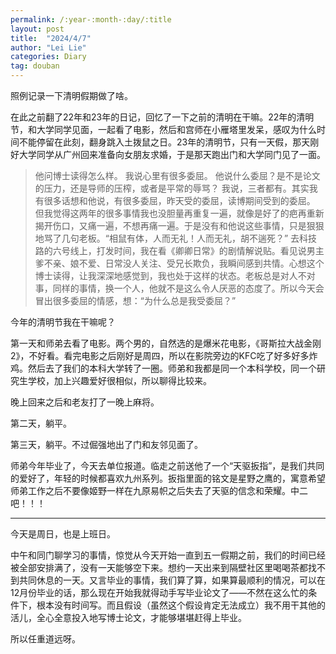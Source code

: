```yaml
---
permalink: /:year-:month-:day/:title
layout: post
title:  "2024/4/7"
author: "Lei Lie"
categories: Diary
tag: douban
---
```


照例记录一下清明假期做了啥。

在此之前翻了22年和23年的日记，回忆了一下之前的清明在干嘛。22年的清明节，和大学同学见面，一起看了电影，然后和宫师在小雁塔里发呆，感叹为什么时间不能停留在此刻，翻身跳入土拨鼠之日。23年的清明节，只有一天假，那天刚好大学同学从广州回来准备向女朋友求婚，于是那天跑出门和大学同门见了一面。 

> 他问博士读得怎么样。
> 我说心里有很多委屈。
> 他说什么委屈？是不是论文的压力，还是导师的压榨，或者是平常的辱骂？
> 我说，三者都有。其实我有很多话想和他说，有很多委屈，昨天受的委屈，读博期间受到的委屈。
> 但我觉得这两年的很多事情我也没胆量再重复一遍，就像是好了的疤再重新揭开伤口，又痛一遍，不想再痛一遍。于是没有和他说这些事情，只是狠狠地骂了几句老板。“相鼠有体，人而无礼！人而无礼，胡不遄死？”
> 去科技路的六号线上，打发时间，我在看《卿卿日常》的剧情解说贴。看见说男主爹不亲、娘不爱、日常没人关注、受兄长欺负，我瞬间感到共情。心想这个博士读得，让我深深地感觉到，我也处于这样的状态。老板总是对人不对事，同样的事情，换一个人，他就不是这么令人厌恶的态度了。所以今天会冒出很多委屈的情感，想：“为什么总是我受委屈？” 
 
今年的清明节我在干嘛呢？

第一天和师弟去看了电影。两个男的，自然选的是爆米花电影，《哥斯拉大战金刚2》，不好看。看完电影之后刚好是周四，所以在影院旁边的KFC吃了好多好多炸鸡。然后去了我们的本科大学转了一圈。师弟和我都是同一个本科学校，同一个研究生学校，加上兴趣爱好很相似，所以聊得比较来。

晚上回来之后和老友打了一晚上麻将。

第二天，躺平。

第三天，躺平。不过倔强地出了门和友邻见面了。

师弟今年毕业了，今天去单位报道。临走之前送他了一个“天驱扳指”，是我们共同的爱好了，年轻的时候都喜欢九州系列。扳指里面的铭文是星野之鹰的，寓意希望师弟工作之后不要像姬野一样在九原易帜之后失去了天驱的信念和荣耀。中二吧！！！

---

今天是周日，也是上班日。 

中午和同门聊学习的事情，惊觉从今天开始一直到五一假期之前，我们的时间已经被全部安排满了，没有一天能够空下来。想约一天出来到隔壁社区里喝喝茶都找不到共同休息的一天。又言毕业的事情，我们算了算，如果算最顺利的情况，可以在12月份毕业的话，那么现在开始我就得动手写毕业论文了——不然在这么忙的条件下，根本没有时间写。而且假设（虽然这个假设肯定无法成立）我不用干其他的活儿，全心全意投入地写博士论文，才能够堪堪赶得上毕业。

所以任重道远呀。